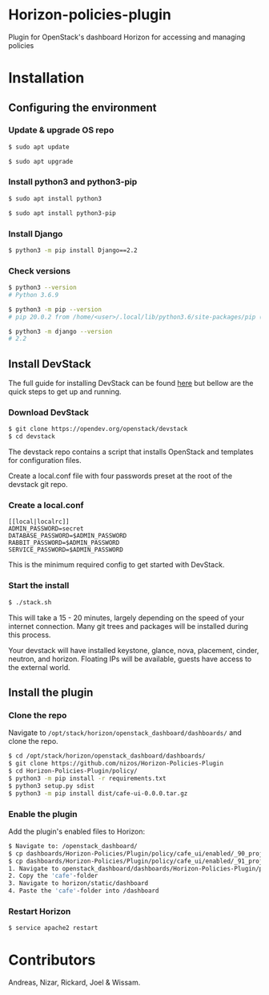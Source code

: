 # Horizon-policies-plugin
Plugin for OpenStack's dashboard Horizon for accessing and managing policies

# Installation

## Configuring the environment

### Update & upgrade OS repo
```Bash
$ sudo apt update
```

```Bash
$ sudo apt upgrade
```

### Install python3 and python3-pip
```Bash
$ sudo apt install python3
```

```Bash
$ sudo apt install python3-pip
```

### Install Django
```Bash
$ python3 -m pip install Django==2.2
```

### Check versions

```Bash
$ python3 --version
# Python 3.6.9
```

```Bash
$ python3 -m pip --version
# pip 20.0.2 from /home/<user>/.local/lib/python3.6/site-packages/pip (python 3.6)
```

```Bash
$ python3 -m django --version
# 2.2
```

## Install DevStack
The full guide for installing DevStack can be found [here](https://docs.openstack.org/devstack/train/) but bellow are the quick steps to get up and running.

### Download DevStack

```Bash
$ git clone https://opendev.org/openstack/devstack
$ cd devstack
```
The devstack repo contains a script that installs OpenStack and templates for configuration files.

Create a local.conf file with four passwords preset at the root of the devstack git repo.


### Create a local.conf
```Conf
[[local|localrc]]
ADMIN_PASSWORD=secret
DATABASE_PASSWORD=$ADMIN_PASSWORD
RABBIT_PASSWORD=$ADMIN_PASSWORD
SERVICE_PASSWORD=$ADMIN_PASSWORD
```
This is the minimum required config to get started with DevStack.


### Start the install

```Bash
$ ./stack.sh
```
This will take a 15 - 20 minutes, largely depending on the speed of your internet connection. Many git trees and packages will be installed during this process.

Your devstack will have installed keystone, glance, nova, placement, cinder, neutron, and horizon. Floating IPs will be available, guests have access to the external world.

## Install the plugin

### Clone the repo
Navigate to `/opt/stack/horizon/openstack_dashboard/dashboards/` and clone the repo.

```Bash
$ cd /opt/stack/horizon/openstack_dashboard/dashboards/
$ git clone https://github.com/nizos/Horizon-Policies-Plugin
$ cd Horizon-Policies-Plugin/policy/
$ python3 -m pip install -r requirements.txt
$ python3 setup.py sdist
$ python3 -m pip install dist/cafe-ui-0.0.0.tar.gz
```

### Enable the plugin
Add the plugin's enabled files to Horizon:
```Bash
$ Navigate to: /openstack_dashboard/
$ cp dashboards/Horizon-Policies/Plugin/policy/cafe_ui/enabled/_90_project_cafe_panelgroup.py enabled/
$ cp dashboards/Horizon-Policies/Plugin/policy/cafe_ui/enabled/_91_project_cafe_drinks_panel.py enabled/
1. Navigate to openstack_dashboard/dashboards/Horizon-Policies-Plugin/policy/cafe_ui/static/dashboard/ 
2. Copy the 'cafe'-folder
3. Navigate to horizon/static/dashboard
4. Paste the 'cafe'-folder into /dashboard
```

### Restart Horizon
```Bash
$ service apache2 restart
```

# Contributors
Andreas, Nizar, Rickard, Joel & Wissam.
